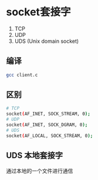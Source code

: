 # socket套接字
1. TCP 
2. UDP 
3. UDS (Unix domain socket)
## 编译
```sh
gcc client.c
```
## 区别
```sh
# TCP
socket(AF_INET, SOCK_STREAM, 0);
# UDP
socket(AF_INET, SOCK_DGRAM, 0);
# UDS
socket(AF_LOCAL, SOCK_STREAM, 0);
```
## UDS 本地套接字
通过本地的一个文件进行通信